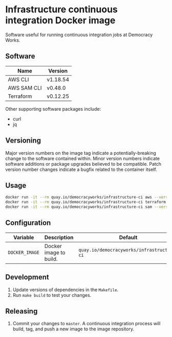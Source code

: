 # Infrastructure continuous integration Docker image

Software useful for running continuous integration jobs at Democracy Works.

## Software

| Name | Version |
| --- | --- |
| AWS CLI | v1.18.54 |
| AWS SAM CLI | v0.48.0 |
| Terraform | v0.12.25 |

Other supporting software packages include:

- curl
- jq

## Versioning

Major version numbers on the image tag indicate a potentially-breaking change to
the software contained within. Minor version numbers indicate software additions
or package upgrades believed to be compatible. Patch version number changes
indicate a bugfix related to the container itself.

## Usage

```sh
docker run -it --rm quay.io/democracyworks/infrastructure-ci aws --version
docker run -it --rm quay.io/democracyworks/infrastructure-ci terraform version
docker run -it --rm quay.io/democracyworks/infrastructure-ci sam --version
```

## Configuration

| Variable | Description | Default |
| --- | --- | --- |
| `DOCKER_IMAGE` | Docker image to build. | `quay.io/democracyworks/infrastructure-ci` |

## Development

1. Update versions of dependencies in the `Makefile`.
2. Run `make build` to test your changes.

## Releasing

1. Commit your changes to `master`. A continuous integration process will build,
   tag, and push a new image to the image repository.
